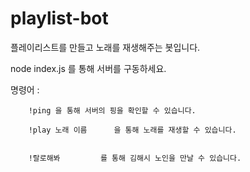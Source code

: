 # playlist-bot

플레이리스트를 만들고 노래를 재생해주는 봇입니다.


node index.js 를 통해 서버를 구동하세요.

명령어 : 
        
        !ping 을 통해 서버의 핑을 확인할 수 있습니다.
        
        !play 노래 이름      을 통해 노래를 재생할 수 있습니다.
        
        
        !랄로해봐         를 통해 김해시 노인을 만날 수 있습니다.
